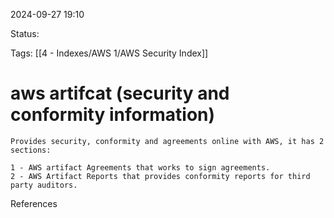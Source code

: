 2024-09-27 19:10

Status:

Tags:
[[4 - Indexes/AWS 1/AWS Security Index]]

# aws artifcat (security and conformity information)

	Provides security, conformity and agreements online with AWS, it has 2 sections:

	1 - AWS artifact Agreements that works to sign agreements.
	2 - AWS Artifact Reports that provides conformity reports for third party auditors.



References 